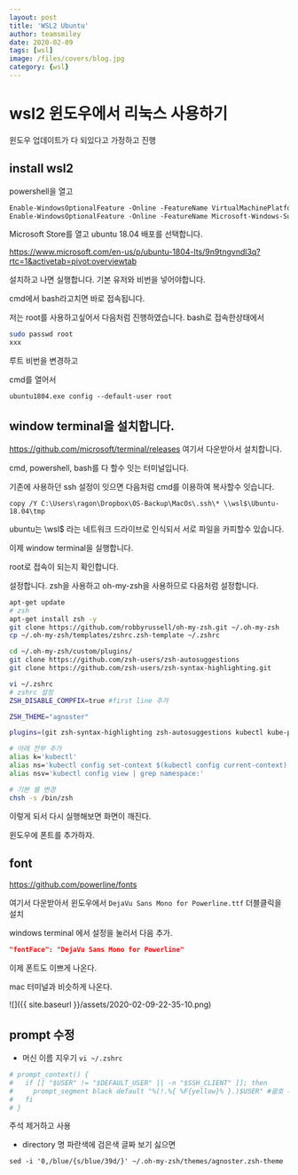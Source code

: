 ```yaml
---
layout: post
title: 'WSL2 Ubuntu' 
author: teamsmiley
date: 2020-02-09
tags: [wsl]
image: /files/covers/blog.jpg
category: {wsl}
---
```


# wsl2 윈도우에서 리눅스 사용하기

윈도우 업데이트가 다 되있다고 가정하고 진행

## install wsl2

powershell을 열고 
```ps
Enable-WindowsOptionalFeature -Online -FeatureName VirtualMachinePlatform
Enable-WindowsOptionalFeature -Online -FeatureName Microsoft-Windows-Subsystem-Linux
```

Microsoft Store를 열고 ubuntu 18.04 배포를 선택합니다.

<https://www.microsoft.com/en-us/p/ubuntu-1804-lts/9n9tngvndl3q?rtc=1&activetab=pivot:overviewtab>

설치하고 나면 실행합니다. 기본 유저와 비번을 넣어야합니다.

cmd에서 bash라고치면 바로 접속됩니다.

저는 root를 사용하고싶어서 다음처럼 진행하였습니다. bash로 접속한상태에서 

```bash
sudo passwd root
xxx
```

루트 비번을 변경하고 

cmd를 열어서 
```
ubuntu1804.exe config --default-user root
```

## window terminal을 설치합니다.
<https://github.com/microsoft/terminal/releases> 여기서 다운받아서 설치합니다. 

cmd, powershell, bash를 다 할수 잇는 터미널입니다.

기존에 사용하던 ssh 설정이 잇으면 다음처럼 cmd를 이용하여 복사할수 잇습니다.

```
copy /Y C:\Users\ragon\Dropbox\OS-Backup\MacOs\.ssh\* \\wsl$\Ubuntu-18.04\tmp
```

ubuntu는 \\wsl$ 라는 네트워크 드라이브로 인식되서 서로 파일을 카피할수 있습니다.

이제 window terminal을 실행합니다.

root로 접속이 되는지 확인합니다.

설정합니다. zsh을 사용하고 oh-my-zsh을 사용하므로 다음처럼 설정합니다.

```bash
apt-get update
# zsh
apt-get install zsh -y
git clone https://github.com/robbyrussell/oh-my-zsh.git ~/.oh-my-zsh
cp ~/.oh-my-zsh/templates/zshrc.zsh-template ~/.zshrc

cd ~/.oh-my-zsh/custom/plugins/
git clone https://github.com/zsh-users/zsh-autosuggestions
git clone https://github.com/zsh-users/zsh-syntax-highlighting.git

vi ~/.zshrc
# zshrc 설정 
ZSH_DISABLE_COMPFIX=true #first line 추가

ZSH_THEME="agnoster"

plugins=(git zsh-syntax-highlighting zsh-autosuggestions kubectl kube-ps1) #여기에 추가한다.

# 아래 전부 추가
alias k='kubectl'
alias ns='kubectl config set-context $(kubectl config current-context) --namespace'
alias nsv='kubectl config view | grep namespace:'

# 기본 쉘 변경
chsh -s /bin/zsh
```

이렇게 되서 다시 실행해보면 화면이 깨진다. 

윈도우에 폰트를 추가하자.

## font

https://github.com/powerline/fonts

여기서 다운받아서 윈도우에서 `DejaVu Sans Mono for Powerline.ttf` 더블클릭을 설치

windows terminal 에서 설정을 눌러서 다음 추가.
```json
"fontFace": "DejaVu Sans Mono for Powerline"
```

이제 폰트도 이쁘게 나온다.

mac 터미널과 비슷하게 나온다.

![]({{ site.baseurl }}/assets/2020-02-09-22-35-10.png)

## prompt 수정

* 머신 이름 지우기 
`vi ~/.zshrc`

```zsh
# prompt_context() {
#   if [[ "$USER" != "$DEFAULT_USER" || -n "$SSH_CLIENT" ]]; then
#     prompt_segment black default "%(!.%{ %F{yellow}% }.)$USER" #괄호 다음에 공백 삭제
#   fi
# }
```
주석 제거하고 사용

* directory 명 파란색에 검은색 글짜 보기 싫으면
```
sed -i '0,/blue/{s/blue/39d/}' ~/.oh-my-zsh/themes/agnoster.zsh-theme
```





